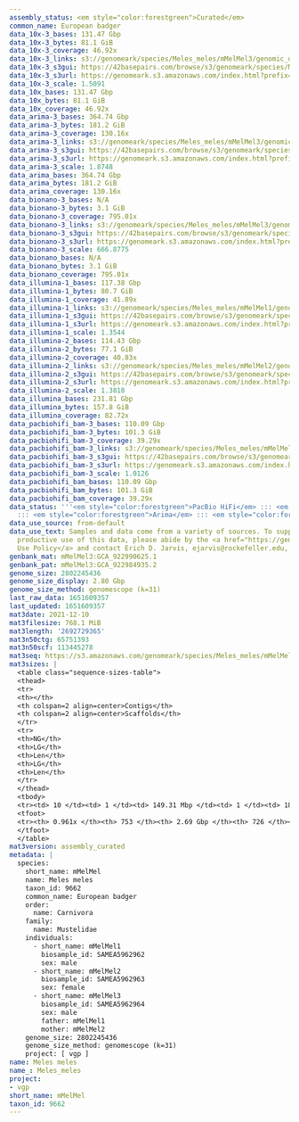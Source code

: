 ```yaml
---
assembly_status: <em style="color:forestgreen">Curated</em>
common_name: European badger
data_10x-3_bases: 131.47 Gbp
data_10x-3_bytes: 81.1 GiB
data_10x-3_coverage: 46.92x
data_10x-3_links: s3://genomeark/species/Meles_meles/mMelMel3/genomic_data/10x/<br>
data_10x-3_s3gui: https://42basepairs.com/browse/s3/genomeark/species/Meles_meles/mMelMel3/genomic_data/10x/
data_10x-3_s3url: https://genomeark.s3.amazonaws.com/index.html?prefix=species/Meles_meles/mMelMel3/genomic_data/10x/
data_10x-3_scale: 1.5091
data_10x_bases: 131.47 Gbp
data_10x_bytes: 81.1 GiB
data_10x_coverage: 46.92x
data_arima-3_bases: 364.74 Gbp
data_arima-3_bytes: 181.2 GiB
data_arima-3_coverage: 130.16x
data_arima-3_links: s3://genomeark/species/Meles_meles/mMelMel3/genomic_data/arima/<br>
data_arima-3_s3gui: https://42basepairs.com/browse/s3/genomeark/species/Meles_meles/mMelMel3/genomic_data/arima/
data_arima-3_s3url: https://genomeark.s3.amazonaws.com/index.html?prefix=species/Meles_meles/mMelMel3/genomic_data/arima/
data_arima-3_scale: 1.8748
data_arima_bases: 364.74 Gbp
data_arima_bytes: 181.2 GiB
data_arima_coverage: 130.16x
data_bionano-3_bases: N/A
data_bionano-3_bytes: 3.1 GiB
data_bionano-3_coverage: 795.01x
data_bionano-3_links: s3://genomeark/species/Meles_meles/mMelMel3/genomic_data/bionano/<br>
data_bionano-3_s3gui: https://42basepairs.com/browse/s3/genomeark/species/Meles_meles/mMelMel3/genomic_data/bionano/
data_bionano-3_s3url: https://genomeark.s3.amazonaws.com/index.html?prefix=species/Meles_meles/mMelMel3/genomic_data/bionano/
data_bionano-3_scale: 666.8775
data_bionano_bases: N/A
data_bionano_bytes: 3.1 GiB
data_bionano_coverage: 795.01x
data_illumina-1_bases: 117.38 Gbp
data_illumina-1_bytes: 80.7 GiB
data_illumina-1_coverage: 41.89x
data_illumina-1_links: s3://genomeark/species/Meles_meles/mMelMel1/genomic_data/illumina/<br>
data_illumina-1_s3gui: https://42basepairs.com/browse/s3/genomeark/species/Meles_meles/mMelMel1/genomic_data/illumina/
data_illumina-1_s3url: https://genomeark.s3.amazonaws.com/index.html?prefix=species/Meles_meles/mMelMel1/genomic_data/illumina/
data_illumina-1_scale: 1.3544
data_illumina-2_bases: 114.43 Gbp
data_illumina-2_bytes: 77.1 GiB
data_illumina-2_coverage: 40.83x
data_illumina-2_links: s3://genomeark/species/Meles_meles/mMelMel2/genomic_data/illumina/<br>
data_illumina-2_s3gui: https://42basepairs.com/browse/s3/genomeark/species/Meles_meles/mMelMel2/genomic_data/illumina/
data_illumina-2_s3url: https://genomeark.s3.amazonaws.com/index.html?prefix=species/Meles_meles/mMelMel2/genomic_data/illumina/
data_illumina-2_scale: 1.3818
data_illumina_bases: 231.81 Gbp
data_illumina_bytes: 157.8 GiB
data_illumina_coverage: 82.72x
data_pacbiohifi_bam-3_bases: 110.09 Gbp
data_pacbiohifi_bam-3_bytes: 101.3 GiB
data_pacbiohifi_bam-3_coverage: 39.29x
data_pacbiohifi_bam-3_links: s3://genomeark/species/Meles_meles/mMelMel3/genomic_data/pacbio_hifi/<br>
data_pacbiohifi_bam-3_s3gui: https://42basepairs.com/browse/s3/genomeark/species/Meles_meles/mMelMel3/genomic_data/pacbio_hifi/
data_pacbiohifi_bam-3_s3url: https://genomeark.s3.amazonaws.com/index.html?prefix=species/Meles_meles/mMelMel3/genomic_data/pacbio_hifi/
data_pacbiohifi_bam-3_scale: 1.0126
data_pacbiohifi_bam_bases: 110.09 Gbp
data_pacbiohifi_bam_bytes: 101.3 GiB
data_pacbiohifi_bam_coverage: 39.29x
data_status: '''<em style="color:forestgreen">PacBio HiFi</em> ::: <em style="color:forestgreen">10x</em>
  ::: <em style="color:forestgreen">Arima</em> ::: <em style="color:forestgreen">Illumina</em>'''
data_use_source: from-default
data_use_text: Samples and data come from a variety of sources. To support fair and
  productive use of this data, please abide by the <a href="https://genome10k.soe.ucsc.edu/data-use-policies/">Data
  Use Policy</a> and contact Erich D. Jarvis, ejarvis@rockefeller.edu, with any questions.
genbank_mat: mMelMel3:GCA_922990625.1
genbank_pat: mMelMel3:GCA_922984935.2
genome_size: 2802245436
genome_size_display: 2.80 Gbp
genome_size_method: genomescope (k=31)
last_raw_data: 1651609357
last_updated: 1651609357
mat3date: 2021-12-10
mat3filesize: 768.1 MiB
mat3length: '2692729365'
mat3n50ctg: 65751393
mat3n50scf: 113445278
mat3seq: https://s3.amazonaws.com/genomeark/species/Meles_meles/mMelMel3/assembly_curated/mMelMel3.mat.decon.20211210.fasta.gz
mat3sizes: |
  <table class="sequence-sizes-table">
  <thead>
  <tr>
  <th></th>
  <th colspan=2 align=center>Contigs</th>
  <th colspan=2 align=center>Scaffolds</th>
  </tr>
  <tr>
  <th>NG</th>
  <th>LG</th>
  <th>Len</th>
  <th>LG</th>
  <th>Len</th>
  </tr>
  </thead>
  <tbody>
  <tr><td> 10 </td><td> 1 </td><td> 149.31 Mbp </td><td> 1 </td><td> 189.37 Mbp </td></tr><tr><td> 20 </td><td> 4 </td><td> 123.64 Mbp </td><td> 2 </td><td> 166.87 Mbp </td></tr><tr><td> 30 </td><td> 6 </td><td> 85.00 Mbp </td><td> 4 </td><td> 150.67 Mbp </td></tr><tr><td> 40 </td><td> 9 </td><td> 77.68 Mbp </td><td> 6 </td><td> 123.64 Mbp </td></tr><tr style="background-color:#cccccc;"><td> 50 </td><td> 13 </td><td style="background-color:#88ff88;"> 65.75 Mbp </td><td> 9 </td><td style="background-color:#88ff88;"> 113.45 Mbp </td></tr><tr><td> 60 </td><td> 19 </td><td> 42.76 Mbp </td><td> 12 </td><td> 79.85 Mbp </td></tr><tr><td> 70 </td><td> 26 </td><td> 36.79 Mbp </td><td> 15 </td><td> 70.66 Mbp </td></tr><tr><td> 80 </td><td> 35 </td><td> 26.47 Mbp </td><td> 20 </td><td> 48.20 Mbp </td></tr><tr><td> 90 </td><td> 60 </td><td> 2.90 Mbp </td><td> 39 </td><td> 3.79 Mbp </td></tr><tr><td> 100 </td><td> 0 </td><td>  </td><td> 0 </td><td>  </td></tr></tbody>
  <tfoot>
  <tr><th> 0.961x </th><th> 753 </th><th> 2.69 Gbp </th><th> 726 </th><th> 2.69 Gbp </th></tr>
  </tfoot>
  </table>
mat3version: assembly_curated
metadata: |
  species:
    short_name: mMelMel
    name: Meles meles
    taxon_id: 9662
    common_name: European badger
    order:
      name: Carnivora
    family:
      name: Mustelidae
    individuals:
      - short_name: mMelMel1
        biosample_id: SAMEA5962962
        sex: male
      - short_name: mMelMel2
        biosample_id: SAMEA5962963
        sex: female
      - short_name: mMelMel3
        biosample_id: SAMEA5962964
        sex: male
        father: mMelMel1
        mother: mMelMel2
    genome_size: 2802245436
    genome_size_method: genomescope (k=31)
    project: [ vgp ]
name: Meles meles
name_: Meles_meles
project:
- vgp
short_name: mMelMel
taxon_id: 9662
---
```

